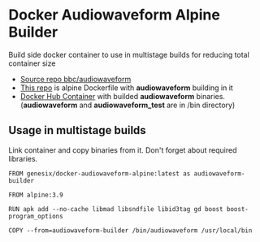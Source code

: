 # Docker Audiowaveform Alpine Builder
Build side docker container to use in multistage builds for reducing total container size

* [Source repo bbc/audiowaveform](https://github.com/bbc/audiowaveform)
* [This repo](https://github.com/gsix/docker-audiowaveform-alpine) is alpine Dockerfile with **audiowaveform** building in it
* [Docker Hub Container](https://hub.docker.com/r/genesix/docker-audiowaveform-alpine) with builded **audiowaveform** binaries. (**audiowaveform** and **audiowaveform_test** are in /bin directory)

## Usage in multistage builds
Link container and copy binaries from it. Don't forget about required libraries.
```
FROM genesix/docker-audiowaveform-alpine:latest as audiowaveform-builder

FROM alpine:3.9

RUN apk add --no-cache libmad libsndfile libid3tag gd boost boost-program_options

COPY --from=audiowaveform-builder /bin/audiowaveform /usr/local/bin
```
